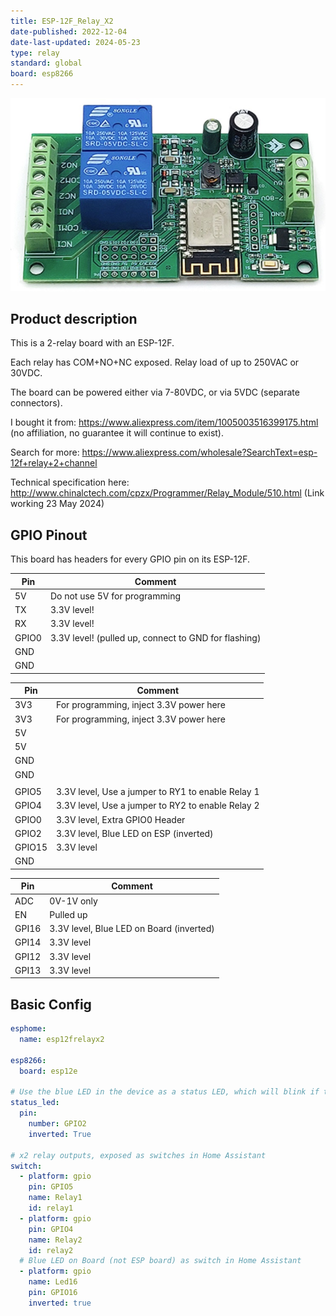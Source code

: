 ```yaml
---
title: ESP-12F_Relay_X2
date-published: 2022-12-04
date-last-updated: 2024-05-23
type: relay
standard: global
board: esp8266
---
```


![Product](./image.jpg "Product Image")

## Product description

This is a 2-relay board with an ESP-12F.

Each relay has COM+NO+NC exposed. Relay load of up to 250VAC or 30VDC.

The board can be powered either via 7-80VDC, or via 5VDC (separate connectors).

I bought it from: https://www.aliexpress.com/item/1005003516399175.html (no affiliation, no guarantee it will continue to exist).

Search for more: https://www.aliexpress.com/wholesale?SearchText=esp-12f+relay+2+channel

Technical specification here: http://www.chinalctech.com/cpzx/Programmer/Relay_Module/510.html (Link working 23 May 2024)

## GPIO Pinout

This board has headers for every GPIO pin on its ESP-12F.

| Pin   | Comment                                              |
| ----- | ---------------------------------------------------- |
| 5V    | Do not use 5V for programming                        |
| TX    | 3.3V level!                                          |
| RX    | 3.3V level!                                          |
| GPIO0 | 3.3V level! (pulled up, connect to GND for flashing) |
| GND   |                                                      |
| GND   |                                                      |

| Pin    | Comment                                           |
| ------ | ------------------------------------------------- |
| 3V3    | For programming, inject 3.3V power here           |
| 3V3    | For programming, inject 3.3V power here           |
| 5V     |                                                   |
| 5V     |                                                   |
| GND    |                                                   |
| GND    |                                                   |
|        |                                                   |
| GPIO5  | 3.3V level, Use a jumper to RY1 to enable Relay 1 |
| GPIO4  | 3.3V level, Use a jumper to RY2 to enable Relay 2 |
| GPIO0  | 3.3V level, Extra GPIO0 Header                    |
| GPIO2  | 3.3V level, Blue LED on ESP (inverted)            |
| GPIO15 | 3.3V level                                        |
| GND    |                                                   |

| Pin   | Comment                                  |
| ----- | ---------------------------------------- |
| ADC   | 0V-1V only                               |
| EN    | Pulled up                                |
| GPI16 | 3.3V level, Blue LED on Board (inverted) |
| GPI14 | 3.3V level                               |
| GPI12 | 3.3V level                               |
| GPI13 | 3.3V level                               |

## Basic Config

```yaml
esphome:
  name: esp12frelayx2

esp8266:
  board: esp12e

# Use the blue LED in the device as a status LED, which will blink if there are warnings (slow) or errors (fast)
status_led:
  pin:
    number: GPIO2
    inverted: True

# x2 relay outputs, exposed as switches in Home Assistant
switch:
  - platform: gpio
    pin: GPIO5
    name: Relay1
    id: relay1
  - platform: gpio
    pin: GPIO4
    name: Relay2
    id: relay2
  # Blue LED on Board (not ESP board) as switch in Home Assistant
  - platform: gpio
    name: Led16
    pin: GPIO16
    inverted: true
```

